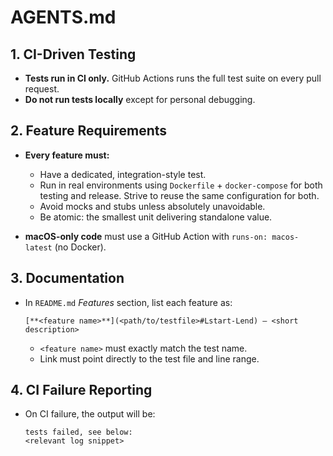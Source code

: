 # AGENTS.md

## 1. CI-Driven Testing

* **Tests run in CI only.** GitHub Actions runs the full test suite on every pull request.
* **Do not run tests locally** except for personal debugging.

## 2. Feature Requirements

* **Every feature must:**

  * Have a dedicated, integration-style test.
  * Run in real environments using `Dockerfile` + `docker-compose` for both testing and release. Strive to reuse the same configuration for both.
  * Avoid mocks and stubs unless absolutely unavoidable.
  * Be atomic: the smallest unit delivering standalone value.
* **macOS-only code** must use a GitHub Action with `runs-on: macos-latest` (no Docker).

## 3. Documentation

* In `README.md` *Features* section, list each feature as:

  ```
  [**<feature name>**](<path/to/testfile>#Lstart-Lend) — <short description>
  ```

  * `<feature name>` must exactly match the test name.
  * Link must point directly to the test file and line range.

## 4. CI Failure Reporting

* On CI failure, the output will be:

  ```
  tests failed, see below:
  <relevant log snippet>
  ```
